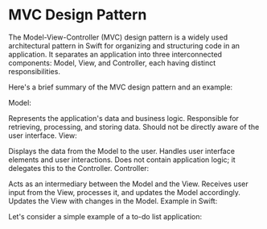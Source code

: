 <h1>MVC Design Pattern</h1>

The Model-View-Controller (MVC) design pattern is a widely used architectural pattern in Swift for organizing and structuring code in an application. It separates an application into three interconnected components: Model, View, and Controller, each having distinct responsibilities.

Here's a brief summary of the MVC design pattern and an example:

Model:

Represents the application's data and business logic.
Responsible for retrieving, processing, and storing data.
Should not be directly aware of the user interface.
View:

Displays the data from the Model to the user.
Handles user interface elements and user interactions.
Does not contain application logic; it delegates this to the Controller.
Controller:

Acts as an intermediary between the Model and the View.
Receives user input from the View, processes it, and updates the Model accordingly.
Updates the View with changes in the Model.
Example in Swift:

Let's consider a simple example of a to-do list application:
